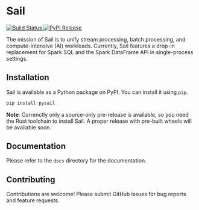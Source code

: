 # Sail

<a href="https://github.com/lakehq/sail/actions" target="_blank">
  <img src="https://github.com/lakehq/sail/actions/workflows/build.yml/badge.svg?branch=main&event=push" alt="Build Status" />
</a>

<a href="https://pypi.org/project/pysail/" target="_blank">
  <img src="https://img.shields.io/pypi/v/pysail" alt="PyPI Release" />
</a>

The mission of Sail is to unify stream processing, batch processing, and compute-intensive (AI) workloads.
Currently, Sail features a drop-in replacement for Spark SQL and the Spark DataFrame API in single-process settings.

## Installation

Sail is available as a Python package on PyPI. You can install it using `pip`.

```bash
pip install pysail
```

**Note**: Currenctly only a source-only pre-release is available, so you need the Rust toolchain to install Sail.
A proper release with pre-built wheels will be available soon.

## Documentation

Please refer to the `docs` directory for the documentation.

## Contributing

Contributions are welcome!
Please submit GitHub issues for bug reports and feature requests.
